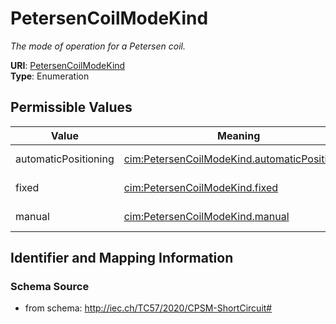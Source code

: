 # PetersenCoilModeKind




_The mode of operation for a Petersen coil._



**URI**: [PetersenCoilModeKind](PetersenCoilModeKind)<br />
**Type**: Enumeration

## Permissible Values

| Value | Meaning | Description |
| --- | --- | --- |
| automaticPositioning | [cim:PetersenCoilModeKind.automaticPositioning](http://iec.ch/TC57/CIM100#PetersenCoilModeKind.automaticPositioning) | Automatic positioning |
| fixed | [cim:PetersenCoilModeKind.fixed](http://iec.ch/TC57/CIM100#PetersenCoilModeKind.fixed) | Fixed position |
| manual | [cim:PetersenCoilModeKind.manual](http://iec.ch/TC57/CIM100#PetersenCoilModeKind.manual) | Manual positioning |








## Identifier and Mapping Information







### Schema Source


* from schema: http://iec.ch/TC57/2020/CPSM-ShortCircuit#




